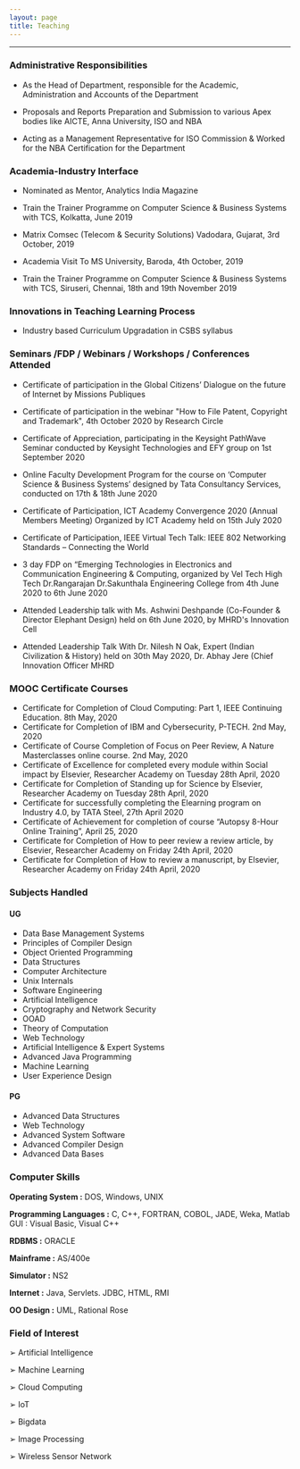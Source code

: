 ```yaml
---
layout: page
title: Teaching
---
```

--------------------------------------------------------------------------------------------------------------------------
### Administrative Responsibilities  
  
* As the Head of Department, responsible for the Academic, Administration and  Accounts of the Department

* Proposals and Reports Preparation and Submission to various Apex bodies  like AICTE, Anna University, ISO and NBA

* Acting as a Management Representative for ISO Commission & Worked for  the NBA Certification for the Department

### Academia-Industry Interface  
  
* Nominated as Mentor, Analytics India Magazine

* Train the Trainer Programme on Computer Science & Business Systems with  TCS, Kolkatta, June 2019

* Matrix Comsec (Telecom & Security Solutions) Vadodara, Gujarat, 3rd October, 2019

* Academia Visit To MS University, Baroda, 4th October, 2019

* Train the Trainer Programme on Computer Science & Business Systems with  TCS, Siruseri, Chennai, 18th and 19th November 2019

### Innovations in Teaching Learning Process
  
* Industry based Curriculum Upgradation in CSBS syllabus

### Seminars /FDP / Webinars / Workshops / Conferences  Attended
  
* Certificate of participation in the Global Citizens’ Dialogue on the future of  Internet by Missions Publiques

* Certificate of participation in the webinar "How to File Patent, Copyright and  Trademark", 4th October 2020 by Research Circle

* Certificate of Appreciation, participating in the Keysight PathWave Seminar  conducted by Keysight Technologies and EFY group on 1st September 2020
* Online Faculty Development Program for the course on ‘Computer Science & Business Systems’ designed by Tata Consultancy Services, conducted on 17th  & 18th June 2020

* Certificate of Participation, ICT Academy Convergence 2020 (Annual  Members Meeting) Organized by ICT Academy held on 15th July 2020
* Certificate of Participation, IEEE Virtual Tech Talk: IEEE 802 Networking  Standards – Connecting the World

* 3 day FDP on “Emerging Technologies in Electronics and Communication  Engineering & Computing, organized by Vel Tech High Tech Dr.Rangarajan  Dr.Sakunthala Engineering College from 4th June 2020 to 6th June 2020

* Attended Leadership talk with Ms. Ashwini Deshpande (Co-Founder &  Director Elephant Design) held on 6th June 2020, by MHRD's Innovation  Cell

* Attended Leadership Talk With Dr. Nilesh N Oak, Expert (Indian Civilization  & History) held on 30th May 2020, Dr. Abhay Jere (Chief Innovation Officer MHRD 

### MOOC Certificate Courses
  
* Certificate for Completion of Cloud Computing: Part 1, IEEE Continuing  Education. 8th May, 2020
* Certificate for Completion of IBM and Cybersecurity, P-TECH. 2nd May,  2020
* Certificate of Course Completion of Focus on Peer Review, A Nature  Masterclasses online course. 2nd May, 2020
* Certificate of Excellence for completed every module within Social impact by  Elsevier, Researcher Academy on Tuesday 28th April, 2020
* Certificate for Completion of Standing up for Science by Elsevier,  Researcher Academy on Tuesday 28th April, 2020
* Certificate for successfully completing the Elearning program on Industry  4.0, by TATA Steel, 27th April 2020
* Certificate of Achievement for completion of course “Autopsy 8-Hour  Online Training”, April 25, 2020
* Certificate for Completion of How to peer review a review article, by  Elsevier, Researcher Academy on Friday 24th April, 2020
* Certificate for Completion of How to review a manuscript, by Elsevier,  Researcher Academy on Friday 24th April, 2020

### Subjects Handled  
  
#### UG
* Data Base Management Systems
* Principles of Compiler Design
* Object Oriented Programming 
* Data Structures
* Computer Architecture
* Unix Internals 
* Software Engineering
* Artificial Intelligence 
* Cryptography and Network Security 
* OOAD 
* Theory of Computation 
* Web Technology 
* Artificial Intelligence & Expert Systems
* Advanced Java Programming
* Machine Learning
* User Experience Design 

#### PG
 * Advanced Data Structures
 * Web Technology
 * Advanced System Software 
 * Advanced Compiler Design
 * Advanced Data Bases 

### Computer Skills  

__Operating System :__ DOS, Windows, UNIX

__Programming Languages :__ C, C++, FORTRAN, COBOL, JADE, Weka, Matlab GUI : Visual Basic, Visual C++

__RDBMS :__ ORACLE 

__Mainframe :__ AS/400e

__Simulator :__ NS2

__Internet :__ Java, Servlets. JDBC, HTML, RMI  

__OO Design :__ UML, Rational Rose 

### Field of Interest  
➢ Artificial Intelligence 

➢ Machine Learning 

➢ Cloud Computing 

➢ IoT 

➢ Bigdata 

➢ Image Processing 

➢ Wireless Sensor Network 